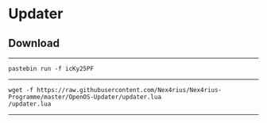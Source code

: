 <h1>Updater</h1>

<h2>Download</h2>
<hr>
<code>pastebin run -f icKy25PF</code>
<hr>
<code>wget -f https://raw.githubusercontent.com/Nex4rius/Nex4rius-Programme/master/OpenOS-Updater/updater.lua</code><br />
<code>/updater.lua</code>
<hr>
